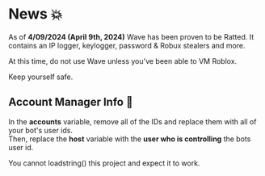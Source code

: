 # News 💥
As of **4/09/2024 (April 9th, 2024)** Wave has been proven to be Ratted. It contains an IP logger, keylogger, password & Robux stealers and more.

At this time, do not use Wave unless you've been able to VM Roblox.

Keep yourself safe.


## Account Manager Info 🐋
In the **accounts** variable, remove all of the IDs and replace them with all of your bot's user ids.
<br>Then, replace the **host** variable with the **user who is controlling** the bots user id.

You cannot loadstring() this project and expect it to work.
